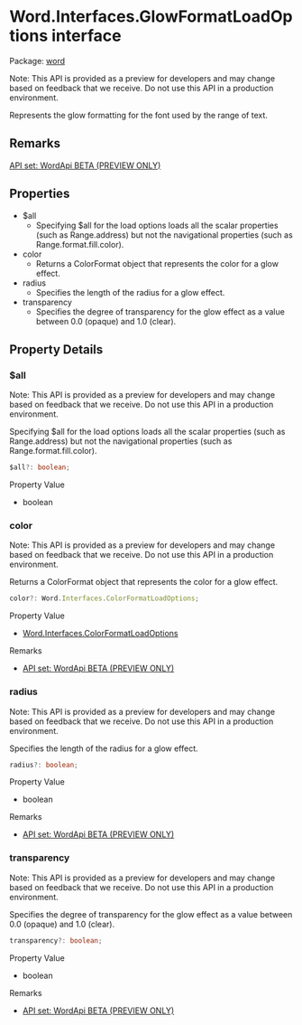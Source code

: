 # Word.Interfaces.GlowFormatLoadOptions interface

Package: [word](/en-us/javascript/api/word)

Note: This API is provided as a preview for developers and may change based on feedback that we receive. Do not use this API in a production environment.

Represents the glow formatting for the font used by the range of text.

## Remarks

[API set: WordApi BETA (PREVIEW ONLY)](/en-us/javascript/api/requirement-sets/word/word-api-requirement-sets)

## Properties

- $all
  - Specifying $all for the load options loads all the scalar properties (such as Range.address) but not the navigational properties (such as Range.format.fill.color).
- color
  - Returns a ColorFormat object that represents the color for a glow effect.
- radius
  - Specifies the length of the radius for a glow effect.
- transparency
  - Specifies the degree of transparency for the glow effect as a value between 0.0 (opaque) and 1.0 (clear).

## Property Details

### $all

Note: This API is provided as a preview for developers and may change based on feedback that we receive. Do not use this API in a production environment.

Specifying $all for the load options loads all the scalar properties (such as Range.address) but not the navigational properties (such as Range.format.fill.color).

```typescript
$all?: boolean;
```

Property Value
- boolean

### color

Note: This API is provided as a preview for developers and may change based on feedback that we receive. Do not use this API in a production environment.

Returns a ColorFormat object that represents the color for a glow effect.

```typescript
color?: Word.Interfaces.ColorFormatLoadOptions;
```

Property Value
- [Word.Interfaces.ColorFormatLoadOptions](/en-us/javascript/api/word/word.interfaces.colorformatloadoptions)

Remarks
- [API set: WordApi BETA (PREVIEW ONLY)](/en-us/javascript/api/requirement-sets/word/word-api-requirement-sets)

### radius

Note: This API is provided as a preview for developers and may change based on feedback that we receive. Do not use this API in a production environment.

Specifies the length of the radius for a glow effect.

```typescript
radius?: boolean;
```

Property Value
- boolean

Remarks
- [API set: WordApi BETA (PREVIEW ONLY)](/en-us/javascript/api/requirement-sets/word/word-api-requirement-sets)

### transparency

Note: This API is provided as a preview for developers and may change based on feedback that we receive. Do not use this API in a production environment.

Specifies the degree of transparency for the glow effect as a value between 0.0 (opaque) and 1.0 (clear).

```typescript
transparency?: boolean;
```

Property Value
- boolean

Remarks
- [API set: WordApi BETA (PREVIEW ONLY)](/en-us/javascript/api/requirement-sets/word/word-api-requirement-sets)